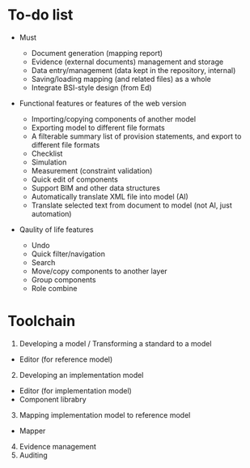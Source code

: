 # To-do list

* Must
  * Document generation (mapping report)
  * Evidence (external documents) management and storage
  * Data entry/management (data kept in the repository, internal)
  * Saving/loading mapping (and related files) as a whole
  * Integrate BSI-style design (from Ed)

* Functional features or features of the web version
  * Importing/copying components of another model
  * Exporting model to different file formats
  * A filterable summary list of provision statements, and export to different file formats
  * Checklist
  * Simulation
  * Measurement (constraint validation)
  * Quick edit of components
  * Support BIM and other data structures
  * Automatically translate XML file into model (AI)
  * Translate selected text from document to model (not AI, just automation)

* Qaulity of life features  
  * Undo
  * Quick filter/navigation
  * Search
  * Move/copy components to another layer
  * Group components
  * Role combine

# Toolchain

1. Developing a model / Transforming a standard to a model 
* Editor (for reference model)
2. Developing an implementation model
* Editor (for implementation model)
* Component librabry
3. Mapping implementation model to reference model
* Mapper
4. Evidence management
5. Auditing
